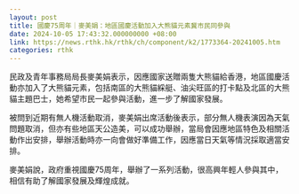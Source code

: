 ```yaml
---
layout: post
title: 國慶75周年｜麥美娟：地區國慶活動加入大熊貓元素冀市民同參與
date: 2024-10-05 17:43:32.000000000 +08:00
link: https://news.rthk.hk/rthk/ch/component/k2/1773364-20241005.htm
categories: rthk
---
```


民政及青年事務局局長麥美娟表示，因應國家送贈兩隻大熊貓給香港，地區國慶活動亦加入了大熊貓元素，包括南區的大熊貓綵艇、油尖旺區的打卡點及北區的大熊貓主題巴士，她希望市民一起參與活動，進一步了解國家發展。

被問到近期有無人機活動取消，麥美娟出席活動後表示，部分無人機表演因為天氣問題取消，但亦有些地區天公造美，可以成功舉辦，當局會因應地區特色及相關活動作出安排，舉辦活動時亦一向會做好準備工作，因應當日天氣等情況採取適當安排。

麥美娟說，政府重視國慶75周年，舉辦了一系列活動，很高興年輕人參與其中，相信有助了解國家發展及輝煌成就。
